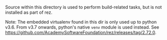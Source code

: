 
Source within this directory is used to perform build-related tasks, but is not
installed as part of rez.

Note: The embedded virtualenv found in this dir is only used up to python v3.6.
From v3.7 onwards, python's native `venv` module is used instead. See
https://github.com/AcademySoftwareFoundation/rez/releases/tag/2.72.0.
